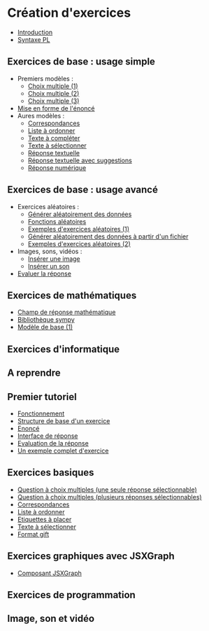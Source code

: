 # Création d'exercices

* [Introduction](intro.md)
* [Syntaxe PL](syntaxe_pl.md)

## Exercices de base : usage simple

* Premiers modèles :
    * [Choix multiple (1)](radio.md)
    * [Choix multiple (2)](checkbox.md)
    * [Choix multiple (3)](checkbox_rw.md)
* [Mise en forme de l'énoncé](question_markdown.md)
* Aures modèles :
    * [Correspondances](matchlist.md)
    * [Liste à ordonner](sortlist.md)
    * [Texte à compléter](filltext.md)
    * [Texte à sélectionner](seltext.md)
    * [Réponse textuelle](input.md)
    * [Réponse textuelle avec suggestions](inputselect.md)
    * [Réponse numérique](numeric.md)

## Exercices de base : usage avancé

* Exercices aléatoires :
    * [Générer aléatoirement des données](before.md)
    * [Fonctions aléatoires](random.md)
    * [Exemples d'exercices aléatoires (1)](random_exo.md)
    * [Générer aléatoirement des données à partir d'un fichier](csv.md)
    * [Exemples d'exercices aléatoires (2)](csv_exo.md)
* Images, sons, vidéos :
    * [Insérer une image](image.md)
    * [Insérer un son](son.md)
* [Evaluer la réponse](evaluator.md)

## Exercices de mathématiques

* [Champ de réponse mathématique](mathinput.md)
* [Bibliothèque sympy](sympy.md)
* [Modèle de base (1)](mathexpr.md)

## Exercices d'informatique


## A reprendre

## Premier tutoriel

* [Fonctionnement](premier_tut/fonctionnement_before_evaluator.md)
* [Structure de base d'un exercice](premier_tut/structure_base_exercice.md)
* [Enoncé](premier_tut/enonce.md)
* [Interface de réponse](premier_tut/interface_reponse.md)
* [Evaluation de la réponse](premier_tut/evaluation_reponse.md)
* [Un exemple complet d'exercice](premier_tut/exemple_complet_exercice.md)

## Exercices basiques

* [Question à choix multiples (une seule réponse sélectionnable)](basic/radio.md)
* [Question à choix multiples (plusieurs réponses sélectionnables)](basic/checkbox.md)
* [Correspondances](basic/matchlist.md)
* [Liste à ordonner](basic/sortlist.md)
* [Etiquettes à placer](basic/dragdrop.md)
* [Texte à sélectionner](basic/textselect.md)
* [Format gift](basic/gift.md)


## Exercices graphiques avec JSXGraph

* [Composant JSXGraph](composant_jsxgraph.md)

## Exercices de programmation

## Image, son et vidéo

